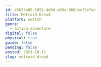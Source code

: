 ```yaml
---
id: e5637e05-5051-4d9d-a83a-968dacf2e7ec
title: Metroid Dread
platform: switch
genre:
  - action-adventure
digital: false
physical: true
guide: false
pending: false
posted: 2021-10-11
slug: metroid-dread
---
```

